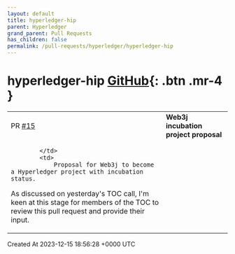 ```yaml
---
layout: default
title: hyperledger-hip
parent: Hyperledger
grand_parent: Pull Requests
has_children: false
permalink: /pull-requests/hyperledger/hyperledger-hip
---
```


# hyperledger-hip <span class="fs-3 right-align">[GitHub](https://github.com/hyperledger/hyperledger-hip){: .btn .mr-4 }</span>


<div>
    <table>
        <tr>
            <td>
                PR <a href="https://github.com/hyperledger/hyperledger-hip/pull/15" class=".btn">#15</a>
            </td>
            <td>
                <b>
                    Web3j incubation project proposal
                </b>
            </td>
        </tr>
        <tr>
            <td>
                
            </td>
            <td>
                Proposal for Web3j to become a Hyperledger project with incubation status.

As discussed on yesterday's TOC call, I'm keen at this stage for members of the TOC to review this pull request and provide their input.
            </td>
        </tr>
    </table>
    <div class="right-align">
        Created At 2023-12-15 18:56:28 +0000 UTC
    </div>
</div>

